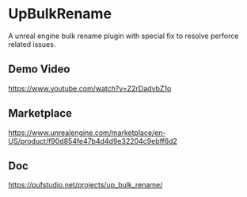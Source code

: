 # UpBulkRename
A unreal engine bulk rename plugin with special fix to resolve perforce related issues.

## Demo Video
https://www.youtube.com/watch?v=Z2rDadvbZ1o

## Marketplace
https://www.unrealengine.com/marketplace/en-US/product/f90d854fe47b4d4d9e32204c9ebff6d2

## Doc
https://pufstudio.net/projects/up_bulk_rename/
